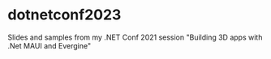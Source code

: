 # dotnetconf2023
Slides and samples from my .NET Conf 2021 session "Building 3D apps with .Net MAUI and Evergine"
